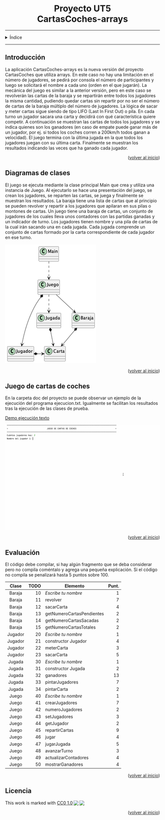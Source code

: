 <!-- Based on the Best-README-Template. -->
<a id="readme-top"></a>

<div align="center">
<h1 align="center">Proyecto UT5 <br/> CartasCoches-arrays</h1>

</div>

---
<!-- TABLE OF CONTENTS -->
<details>
  <summary>Índice</summary>
  <ol>
    <li>
      <a href="#Introducción">Introducción</a>
    </li>
    <li>
      <a href="#Diagramas-de-clases">Diagramas de clases</a>
    </li>
    <li>
      <a href="#Juego-de-cartas-de-coches">Juego de cartas de coches</a>
    </li>
    <li>
      <a href="#Evaluación">Evaluación</a>
    </li>
    <li>
      <a href="#Licencia">Licencia</a>
    </li>
  </ol>
</details>

---
<h2 id="Introducción">Introducción</h2>

La aplicación CartasCoches-arrays es la nueva versión del proyecto CartasCoches que utiliza arrays. En este caso no hay una limitación en el número de jugadores, se pedirá por consola el número de participantes y luego se solicitará el nombre a cada uno (orden en el que jugarán). La mecánica del juego es similar a la anterior versión, pero en este caso se revolverán las cartas de la baraja y se repartirán entre todos los jugadores la misma cantidad, pudiendo quedar cartas sin repartir por no ser el número de cartas de la baraja múltiplo del número de jugadores. La lógica de sacar y meter cartas sigue siendo de tipo LIFO (Last In First Out) o pila. En cada turno un jugador sacara una carta y decidirá con qué característica quiere competir. A continuación se muestran las cartas de todos los jugadores y se indica quienes son los ganadores (en caso de empate puede ganar más de un jugador, por ej. si todos los coches corren a 200km/h todos ganan a velocidad). El juego termina con la última jugada en la que todos los jugadores juegan con su última carta. Finalmente se muestran los resultados indicando las veces que ha ganado cada jugador.

<p align="right">(<a href="#readme-top">volver al inicio</a>)</p>

<h2 id="Diagramas-de-clases">Diagramas de clases</h2>

El juego se ejecuta mediante la clase principal Main que crea y utiliza una instancia de Juego.
Al ejecutarlo se hace una presentación del juego, se crean los jugadores, se reparten las cartas, se juega y finalmente se muestran los resultados.
La baraja tiene una lista de cartas que al principio se pueden revolver y repartir a los jugadores que apilaran en sus pilas o montones de cartas.
Un juego tiene una baraja de cartas, un conjunto de jugadores de los cuales lleva unos contadores con las partidas ganadas y un indicador de turno.
Los jugadores tienen nombre y una pila de cartas de la cual irán sacando una en cada jugada.
Cada jugada comprende un conjunto de cartas formado por la carta correspondiente de cada jugador en ese turno.


![Diagrama de clases simple](doc/uml/diag_classes.png)


<p align="right">(<a href="#readme-top">volver al inicio</a>)</p>

<h2 id="Juego-de-cartas-de-coches">Juego de cartas de coches</h2>

En la carpeta doc del proyecto se puede observar un ejemplo de la ejecución del programa ejecucion.txt. Igualmente se facilitan los resultados tras la ejecución de las clases de prueba.

[Demo ejecución texto](doc/demo/ejecucion.txt)

![Demo ejecución gif](doc/demo/ejecucion.gif)

<p align="right">(<a href="#readme-top">volver al inicio</a>)</p>

<h2 id="Evaluación">Evaluación</h2>

El código debe compilar, si hay algún fragmento que se deba considerar pero no compila coméntalo y agrega una pequeña explicación. Si el código no compila se penalizará hasta 5 puntos sobre 100.


|  Clase   | TODO | Elemento                  | Punt. |
|:--------:|-----:|---------------------------|------:|
|  Baraja  |   10 | *Escribe tu nombre*       |     1 |
|  Baraja  |   11 | revolver                  |     7 |
|  Baraja  |   12 | sacarCarta                |     4 |
|  Baraja  |   13 | getNumeroCartasPendientes |     2 |
|  Baraja  |   14 | getNumeroCartasSacadas    |     2 |
|  Baraja  |   15 | getNumeroCartasTotales    |     2 |
| Jugador  |   20 | *Escribe tu nombre*       |     1 |
| Jugador  |   21 | constructor Jugador       |     4 |
| Jugador  |   22 | meterCarta                |     3 |
| Jugador  |   23 | sacarCarta                |     5 |
|  Jugada  |   30 | *Escribe tu nombre*       |     1 |
|  Jugada  |   31 | constructor Jugada        |     2 |
|  Jugada  |   32 | ganadores                 |    13 |
|  Jugada  |   33 | pintarJugadores           |     7 |
|  Jugada  |   34 | pintarCarta               |     2 |
| Juego    |   40 | *Escribe tu nombre*       |     1 |
| Juego    |   41 | crearJugadores            |     7 |
| Juego    |   42 | numeroJugadores           |     2 |
| Juego    |   43 | setJugadores              |     3 |
| Juego    |   44 | getJugador                |     2 |
| Juego    |   45 | repartirCartas            |     9 |
| Juego    |   46 | jugar                     |     4 |
| Juego    |   47 | jugarJugada               |     5 |
| Juego    |   48 | avanzarTurno              |     3 |
| Juego    |   49 | actualizarContadores      |     4 |
| Juego    |   50 | mostrarGanadores          |     4 |


<p align="right">(<a href="#readme-top">volver al inicio</a>)</p>


<h2 id="Licencia">Licencia</h2>

<p xmlns:cc="http://creativecommons.org/ns#" >This work is marked with <a href="http://creativecommons.org/publicdomain/zero/1.0?ref=chooser-v1" target="_blank" rel="license noopener noreferrer" style="display:inline-block;">CC0 1.0<img style="height:22px!important;margin-left:3px;vertical-align:text-bottom;" src="https://mirrors.creativecommons.org/presskit/icons/cc.svg?ref=chooser-v1"><img style="height:22px!important;margin-left:3px;vertical-align:text-bottom;" src="https://mirrors.creativecommons.org/presskit/icons/zero.svg?ref=chooser-v1"></a></p>

<p align="right">(<a href="#readme-top">volver al inicio</a>)</p>
